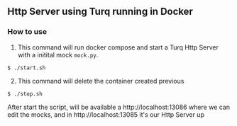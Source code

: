 ## Http Server using Turq running in Docker


### How to use



1. This command will run docker compose and start a Turq Http Server with a initital mock `mock.py`.
```
$ ./start.sh
```

2. This command will delete the container created previous
```
$ ./stop.sh
```

After start the script, will be available a http://localhost:13086 where we can edit the mocks, and in http://localhost:13085 it's our Http Server up 
